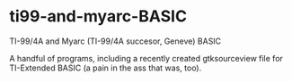 # ti99-and-myarc-BASIC
TI-99/4A and Myarc (TI-99/4A succesor, Geneve) BASIC

A handful of programs, including a recently created gtksourceview file for TI-Extended BASIC (a pain in the ass that was, too).  
